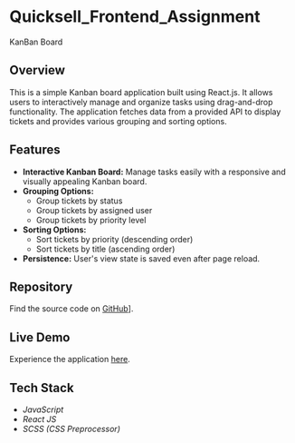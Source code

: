 # Quicksell_Frontend_Assignment
KanBan Board
## Overview

This is a simple Kanban board application built using React.js. It allows users to interactively manage and organize tasks using drag-and-drop functionality. The application fetches data from a provided API to display tickets and provides various grouping and sorting options.

## Features

- **Interactive Kanban Board:** Manage tasks easily with a responsive and visually appealing Kanban board.
- **Grouping Options:**
  - Group tickets by status
  - Group tickets by assigned user
  - Group tickets by priority level
- **Sorting Options:**
  - Sort tickets by priority (descending order)
  - Sort tickets by title (ascending order)
- **Persistence:** User's view state is saved even after page reload.


## Repository

Find the source code on [GitHub](https://github.com/mohit8890/QuickSell_frontend_Assignment)].


## Live Demo

Experience the application [here](https://mohit-yadav-quicksellassignment.netlify.app/).


## Tech Stack

- *JavaScript*
- *React JS*
- *SCSS (CSS Preprocessor)*
